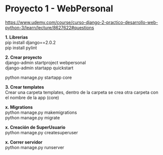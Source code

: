 # Proyecto 1 - WebPersonal  
https://www.udemy.com/course/curso-django-2-practico-desarrollo-web-python-3/learn/lecture/8627622#questions  

**1. Librerias**  
pip install django==2.0.2  
pip install pylint

**2. Crear proyecto**  
django-admin startproject webpersonal  
django-admin startapp quickstart   

python manage.py startapp core  

**3. Crear templates**  
Crear una carpeta templates, dentro de la carpeta se crea otra carpeta con el nombre de la app (core)  

**x. Migrations**  
python manage.py makemigrations  
python manage.py migrate  

**x. Creación de SuperUsuario**  
python manage.py createsuperuser 

**x. Correr servidor**  
python manage.py runserver
